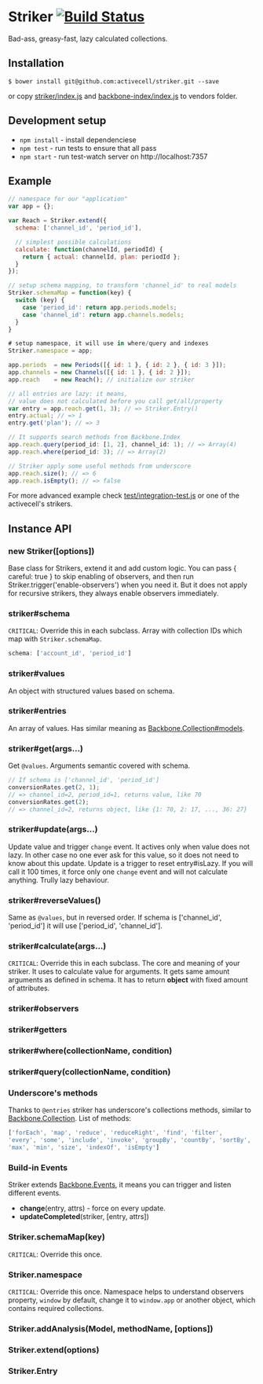 # Striker [![Build Status](https://circleci.com/gh/activecell/striker.png?circle-token=e4e94a5aa232fb270ea22a5f32a34e3db5e75b61)](https://circleci.com/gh/activecell/striker)

  Bad-ass, greasy-fast, lazy calculated collections.

## Installation

    $ bower install git@github.com:activecell/striker.git --save

  or copy [striker/index.js](https://github.com/activecell/striker/blob/master/index.js) and [backbone-index/index.js](https://github.com/activecell/backbone-index/blob/master/index.js) to vendors folder.

## Development setup

  * `npm install` - install dependenciese
  * `npm test` - run tests to ensure that all pass
  * `npm start` - run test-watch server on http://localhost:7357

## Example

```js
// namespace for our "application"
var app = {};

var Reach = Striker.extend({
  schema: ['channel_id', 'period_id'],

  // simplest possible calculations
  calculate: function(channelId, periodId) {
    return { actual: channelId, plan: periodId };
  }
});

// setup schema mapping, to transform 'channel_id' to real models
Striker.schemaMap = function(key) {
  switch (key) {
    case 'period_id': return app.periods.models;
    case 'channel_id': return app.channels.models;
  }
}

# setup namespace, it will use in where/query and indexes
Striker.namespace = app;

app.periods  = new Periods([{ id: 1 }, { id: 2 }, { id: 3 }]);
app.channels = new Channels([{ id: 1 }, { id: 2 }]);
app.reach    = new Reach(); // initialize our striker

// all entries are lazy: it means,
// value does not calculated before you call get/all/property
var entry = app.reach.get(1, 3); // => Striker.Entry()
entry.actual; // => 1
entry.get('plan'); // => 3

// It supports search methods from Backbone.Index
app.reach.query(period_id: [1, 2], channel_id: 1); // => Array(4)
app.reach.where(period_id: 3); // => Array(2)

// Striker apply some useful methods from underscore
app.reach.size(); // => 6
app.reach.isEmpty(); // => false
```

For more advanced example check [test/integration-test.js](https://github.com/activecell/striker/blob/master/test/integration-test.js) or one of the activecell's strikers.

## Instance API

### new Striker([options])

  Base class for Strikers, extend it and add custom logic.
  You can pass { careful: true } to skip enabling of observers, and then run Striker.trigger('enable-observers') when you need it. But it does not apply for recursive strikers, they always enable observers immediately.

### striker#schema

  `CRITICAL`: Override this in each subclass.
  Array with collection IDs which map with `Striker.schemaMap`.

```js
schema: ['account_id', 'period_id']
```

### striker#values

  An object with structured values based on schema.

### striker#entries

  An array of values. Has similar meaning as [Backbone.Collection#models](http://documentcloud.github.io/backbone/#Collection-models).

### striker#get(args...)

  Get `@values`. Arguments semantic covered with schema.

```js
// If schema is ['channel_id', 'period_id']
conversionRates.get(2, 1);
// => channel_id=2, period_id=1, returns value, like 70
conversionRates.get(2);
// => channel_id=2, returns object, like {1: 70, 2: 17, ..., 36: 27}
```

### striker#update(args...)

  Update value and trigger `change` event. It actives only when value does not lazy. In other case no one ever ask for this value, so it does not need to know about this update. Update is a trigger to reset entry#isLazy. If you will call it 100 times, it force only one `change` event and will not calculate anything. Trully lazy behaviour.

### striker#reverseValues()

  Same as `@values`, but in reversed order. If schema is ['channel_id', 'period_id'] it will use ['period_id', 'channel_id'].

### striker#calculate(args...)

  `CRITICAL`: Override this in each subclass.
  The core and meaning of your striker. It uses to calculate value for arguments. It gets same amount arguments as defined in schema.
  It has to return **object** with fixed amount of attributes.

### striker#observers
### striker#getters
### striker#where(collectionName, condition)
### striker#query(collectionName, condition)

### Underscore's methods

  Thanks to `@entries` striker has underscore's collections methods, similar to [Backbone.Collection](http://documentcloud.github.io/backbone/#Collection-Underscore-Methods).
  List of methods:

```js
['forEach', 'map', 'reduce', 'reduceRight', 'find', 'filter',
'every', 'some', 'include', 'invoke', 'groupBy', 'countBy', 'sortBy',
'max', 'min', 'size', 'indexOf', 'isEmpty']
```

### Build-in Events

  Striker extends [Backbone.Events](http://documentcloud.github.io/backbone/#Events),
  it means you can trigger and listen different events.

  * **change**(entry, attrs) - force on every update.
  * **updateCompleted**(striker, [entry, attrs])

### Striker.schemaMap(key)

  `CRITICAL`: Override this once.

### Striker.namespace

  `CRITICAL`: Override this once.
  Namespace helps to understand observers property,
  `window` by default, change it to `window.app` or another object,
  which contains required collections.

### Striker.addAnalysis(Model, methodName, [options])
### Striker.extend(options)
### Striker.Entry
